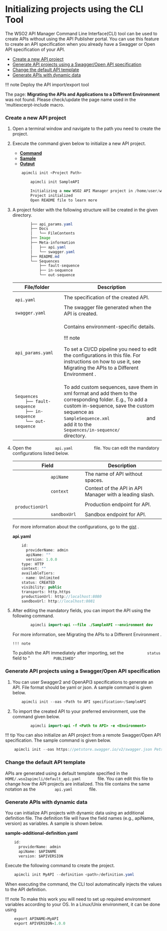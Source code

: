 # Initializing projects using the CLI Tool

The WSO2 API Manager Command Line Interface(CLI) tool can be used to create APIs without using the API Publisher portal. You can use this feature to create an API specification when you already have a Swagger or Open API specification of your API.

-   [Create a new API project](#InitializingprojectsusingtheCLITool-CreateanewAPIproject)
-   [Generate API projects using a Swagger/Open API specification](#InitializingprojectsusingtheCLITool-GenerateAPIprojectsusingaSwagger/OpenAPIspecification)
-   [Change the default API template](#InitializingprojectsusingtheCLITool-ChangethedefaultAPItemplate)
-   [Generate APIs with dynamic data](#InitializingprojectsusingtheCLITool-GenerateAPIswithdynamicdata)

!!! note
Deploy the API import/export tool

The page: **Migrating the APIs and Applications to a Different Environment** was not found. Please check/update the page name used in the 'multiexcerpt-include macro.


### Create a new API project

1.  Open a terminal window and navigate to the path you need to create the project.
2.  Execute the command given below to initialize a new API project.

    -   [**Command**](#c7c6d99ddaf04440a91fb22d394201cb)
    -   [**Sample**](#2f958070258943e893a7ed4836bb2e58)
    -   [**Output**](#78bdf8eda9c14d499dad03985075fa60)

    ``` java
        apimcli init <Project Path>
    ```

    ``` java
            apimcli init SampleAPI
    ```

    ``` java
            Initializing a new WSO2 API Manager project in /home/user/work/SampleAPI
            Project initialized
            Open README file to learn more
    ```

3.  A project folder with the following structure will be created in the given directory.

    ``` java
            ├── api_params.yaml
            ├── Docs
            │   └── FileContents
            ├── Image
            ├── Meta-information
            │   ├── api.yaml
            │   └── swagger.yaml
            ├── README.md
            └── Sequences
                ├── fault-sequence
                ├── in-sequence
                └── out-sequence
    ```

    <table>
    <thead>
    <tr class="header">
    <th>File/folder</th>
    <th>Description</th>
    </tr>
    </thead>
    <tbody>
    <tr class="odd">
    <td><code>               api.yaml              </code></td>
    <td>The specification of the created API.</td>
    </tr>
    <tr class="even">
    <td><code>               swagger.yaml              </code></td>
    <td>The swagger file generated when the API is created.</td>
    </tr>
    <tr class="odd">
    <td><code>               api_params.yaml              </code></td>
    <td><div class="content-wrapper">
    <p>Contains environment-specific details.</p>
        !!! note
        <p>To set a CI/CD pipeline you need to edit the configurations in this file. For instructions on how to use it, see Migrating the APIs to a Different Environment .</p>

    </div></td>
    </tr>
    <tr class="even">
    <td><pre><code>Sequences
        ├── fault-sequence
        ├── in-sequence
        └── out-sequence</code></pre></td>
    <td>To add custom sequences, save them in xml format and add them to the corresponding folder. E.g., To add a custom in-sequence, save the custom sequence as <code>               SampleSequence.xml              </code> and add it to the <code>               Sequences/in-sequence/              </code> directory.</td>
    </tr>
    </tbody>
    </table>

4.  Open the `           api.yaml          ` file. You can edit the mandatory configurations listed below.

    | Field                                        | Description                                             |
    |----------------------------------------------|---------------------------------------------------------|
    | `               apiName              `       | The name of API without spaces.                         |
    | `               context              `       | Context of the API in API Manager with a leading slash. |
    | `               productionUrl              ` | Production endpoint for API.                            |
    | `               sandboxUrl              `    | Sandbox endpoint for API.                               |

    For more information about the configurations, go to the [gist](https://gist.github.com/kasvith/01e704611b6c301f470ab0e3b5cb0607) .

    **api.yaml**

    ``` java
        id:
          providerName: admin
          apiName: ""
          version: 1.0.0
        type: HTTP
        context: ""
        availableTiers:
        - name: Unlimited
        status: CREATED
        visibility: public
        transports: http,https
        productionUrl: http://localhost:8080
        sandboxUrl: http://localhost:8081
    ```

5.  After editing the mandatory fields, you can import the API using the following command.

    ``` java
            apimcli import-api --file ./SampleAPI --environment dev
    ```

    For more information, see Migrating the APIs to a Different Environment .

        !!! note
    To publish the API immediately after importing, set the `           status          ` field to " `           PUBLISHED"          `


### Generate API projects using a Swagger/Open API specification

1.  You can user Swagger2 and OpenAPI3 specifications to generate an API. File format should be yaml or json. A sample command is given below.

    ``` java
        apimcli init --oas <Path to API specification>/SampleAPI
    ```

2.  To import the created API to your preferred environment, use the command given below.

    ``` java
            apimcli import-api -f <Path to API> -e <Environment>
    ```

!!! tip
You can also initialize an API project from a remote Swagger/Open API specification. The sample command is given below.

``` java
    apimcli init --oas https://petstore.swagger.io/v2/swagger.json PetstoreAPI
```


### Change the default API template

APIs are generated using a default template specified in the `         HOME/.wso2apimcli/default_api.yaml        ` file. You can edit this file to change how the API projects are initialized. This file contains the same notation as the `         api.yaml        ` file.

### Generate APIs with dynamic data

You can initialize APi projects with dynamic data using an additional definition file. The definition file will have the field names (e.g., apiName, version) as variables. A sample is shown below.

**sample-additional-definition.yaml**

``` java
    id:
      providerName: admin
      apiName: $APINAME
      version: $APIVERSION
```

Execute the following command to create the project.

``` java
    apimcli init MyAPI --definition <path>/definition.yaml
```

When executing the command, the CLI tool automatincally injects the values to the API definition.

!!! note
To make this work you will need to set up required environment variables according to your OS. In a Linux/Unix environment, it can be done using

``` java
    export APINAME=MyAPI
    export APIVERSION=1.0.0
```


